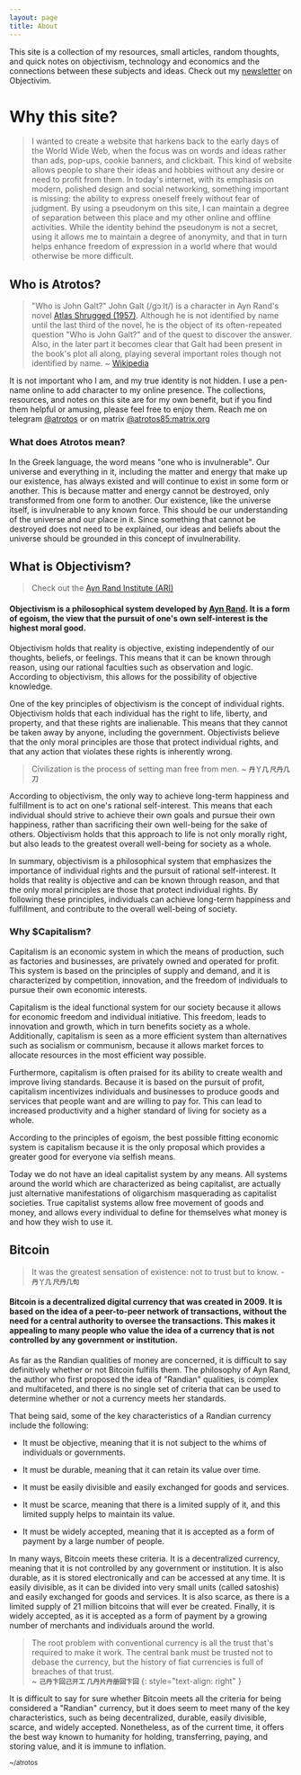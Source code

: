 ```yaml
---
layout: page
title: About
---
```


This site is a collection of my resources, small articles, random thoughts, and quick notes on objectivism, technology and economics and the connections between these subjects and ideas. Check out my [newsletter](https://objectivism.substack.com "Objectivism Newsletter by Atrotos, on Substack") on Objectivim.

# Why this site?
> I wanted to create a website that harkens back to the early days of the World Wide Web, when the focus was on words and ideas rather than ads, pop-ups, cookie banners, and clickbait. This kind of website allows people to share their ideas and hobbies without any desire or need to profit from them. In today's internet, with its emphasis on modern, polished design and social networking, something important is missing: the ability to express oneself freely without fear of judgment. By using a pseudonym on this site, I can maintain a degree of separation between this place and my other online and offline activities. While the identity behind the pseudonym is not a secret, using it allows me to maintain a degree of anonymity, and that in turn helps enhance freedom of expression in a world where that would otherwise be more difficult. 

## Who is Atrotos?
> "Who is John Galt?" John Galt (/ɡɔːlt/) is a character in Ayn Rand's novel [Atlas Shrugged (1957)](https://en.wikipedia.org/wiki/Atlas_Shrugged "Atlas Shrugged Wikipedia"). Although he is not identified by name until the last third of the novel, he is the object of its often-repeated question "Who is John Galt?" and of the quest to discover the answer. Also, in the later part it becomes clear that Galt had been present in the book's plot all along, playing several important roles though not identified by name. ~ [Wikipedia](https://en.wikipedia.org/wiki/John_Galt "John Galt Wikipedia")

It is not important who I am, and my true identity is not hidden. I use a pen-name online to add character to my online presence. The collections, resources, and notes on this site are for my own benefit, but if you find them helpful or amusing, please feel free to enjoy them. Reach me on telegram [@atrotos](https://t.me/atrotos "Contact Atrotos on Telegram") or on matrix [@atrotos85:matrix.org](https://matrix.to/#/@atrotos85:matrix.org)

### What does Atrotos mean?
In the Greek language, the word means "one who is invulnerable". Our universe and everything in it, including the matter and energy that make up our existence, has always existed and will continue to exist in some form or another. This is because matter and energy cannot be destroyed, only transformed from one form to another. Our existence, like the universe itself, is invulnerable to any known force. This should be our understanding of the universe and our place in it. Since something that cannot be destroyed does not need to be explained, our ideas and beliefs about the universe should be grounded in this concept of invulnerability.

## What is Objectivism?
> Check out the [Ayn Rand Institute (ARI)](https://aynrand.org/ "Ayn Rand Institue website")
#### Objectivism is a philosophical system developed by [Ayn Rand](https://en.wikipedia.org/wiki/Ayn_Rand "Ayn Rand Wikipedia entry"). It is a form of egoism, the view that the pursuit of one's own self-interest is the highest moral good.

Objectivism holds that reality is objective, existing independently of our thoughts, beliefs, or feelings. This means that it can be known through reason, using our rational faculties such as observation and logic. According to objectivism, this allows for the possibility of objective knowledge.

One of the key principles of objectivism is the concept of individual rights. Objectivism holds that each individual has the right to life, liberty, and property, and that these rights are inalienable. This means that they cannot be taken away by anyone, including the government. Objectivists believe that the only moral principles are those that protect individual rights, and that any action that violates these rights is inherently wrong.

> Civilization is the process of setting man free from men. ~ <b><small>丹丫几 尺丹几刀</small></b>

According to objectivism, the only way to achieve long-term happiness and fulfillment is to act on one's rational self-interest. This means that each individual should strive to achieve their own goals and pursue their own happiness, rather than sacrificing their own well-being for the sake of others. Objectivism holds that this approach to life is not only morally right, but also leads to the greatest overall well-being for society as a whole.

In summary, objectivism is a philosophical system that emphasizes the importance of individual rights and the pursuit of rational self-interest. It holds that reality is objective and can be known through reason, and that the only moral principles are those that protect individual rights. By following these principles, individuals can achieve long-term happiness and fulfillment, and contribute to the overall well-being of society.

### Why $Capitalism?
Capitalism is an economic system in which the means of production, such as factories and businesses, are privately owned and operated for profit. This system is based on the principles of supply and demand, and it is characterized by competition, innovation, and the freedom of individuals to pursue their own economic interests.

Capitalism is the ideal functional system for our society because it allows for economic freedom and individual initiative. This freedom, leads to innovation and growth, which in turn benefits society as a whole. Additionally, capitalism is seen as a more efficient system than alternatives such as socialism or communism, because it allows market forces to allocate resources in the most efficient way possible.

Furthermore, capitalism is often praised for its ability to create wealth and improve living standards. Because it is based on the pursuit of profit, capitalism incentivizes individuals and businesses to produce goods and services that people want and are willing to pay for. This can lead to increased productivity and a higher standard of living for society as a whole.

According to the principles of egoism, the best possible fitting economic system is capitalism because it is the only proposal which provides a greater good for everyone via selfish means.

Today we do not have an ideal capitalist system by any means. All systems around the world which are characterized as being capitalist, are actually just alternative manifestations of oligarchism masquerading as capitalist societies. True capitalist systems allow free movement of goods and money, and allows every individual to define for themselves what money is and how they wish to use it.

## Bitcoin
> It was the greatest sensation of existence: not to trust but to know. - <b><small>丹丫几 尺丹几句</small></b>

#### Bitcoin is a decentralized digital currency that was created in 2009. It is based on the idea of a peer-to-peer network of transactions, without the need for a central authority to oversee the transactions. This makes it appealing to many people who value the idea of a currency that is not controlled by any government or institution.

As far as the Randian qualities of money are concerned, it is difficult to say definitively whether or not Bitcoin fulfills them. The philosophy of Ayn Rand, the author who first proposed the idea of "Randian" qualities, is complex and multifaceted, and there is no single set of criteria that can be used to determine whether or not a currency meets her standards.

That being said, some of the key characteristics of a Randian currency include the following:

- It must be objective, meaning that it is not subject to the whims of individuals or governments.

- It must be durable, meaning that it can retain its value over time.

- It must be easily divisible and easily exchanged for goods and services.

- It must be scarce, meaning that there is a limited supply of it, and this limited supply helps to maintain its value.

- It must be widely accepted, meaning that it is accepted as a form of payment by a large number of people.

In many ways, Bitcoin meets these criteria. It is a decentralized currency, meaning that it is not controlled by any government or institution. It is also durable, as it is stored electronically and can be accessed at any time. It is easily divisible, as it can be divided into very small units (called satoshis) and easily exchanged for goods and services. It is also scarce, as there is a limited supply of 21 million bitcoins that will ever be created. Finally, it is widely accepted, as it is accepted as a form of payment by a growing number of merchants and individuals around the world.

> The root problem with conventional currency is all the trust that's required to make it work. The central bank must be trusted not to debase the currency, but the history of fiat currencies is full of breaches of that trust.  
> ~ <b><small>己丹卞回己开工 几丹片丹册回卞回</small></b>
{: style="text-align: right" }

It is difficult to say for sure whether Bitcoin meets all the criteria for being considered a "Randian" currency, but it does seem to meet many of the key characteristics, such as being decentralized, durable, easily divisible, scarce, and widely accepted. Nonetheless, as of the current time, it offers the best way known to humanity for holding, transferring, paying, and storing value, and it is immune to inflation.  
 
<sub>~/atrotos</sub>